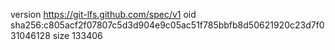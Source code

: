 version https://git-lfs.github.com/spec/v1
oid sha256:c805acf2f07807c5d3d904e9c05ac51f785bbfb8d50621920c23d7f031046128
size 133406
